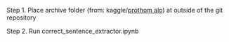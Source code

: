 Step 1. Place archive folder (from: kaggle/[prothom alo](https://www.kaggle.com/datasets/furcifer/bangla-newspaper-dataset)) at outside of the git repository

Step 2. Run correct_sentence_extractor.ipynb
